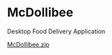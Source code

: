 # McDollibee
Desktop Food Delivery Application

[McDollibee.zip](https://github.com/pjazanes/McDollibee/files/3562622/McDollibee.zip)

